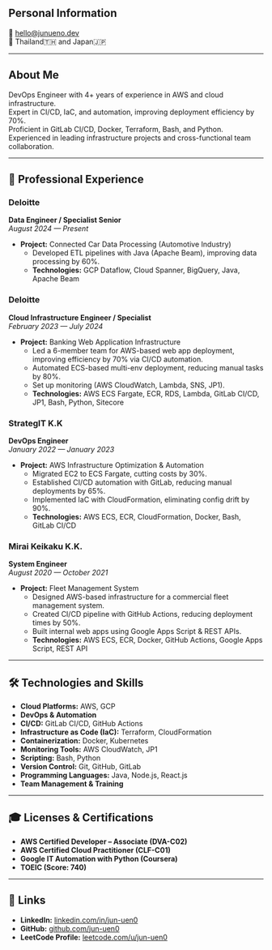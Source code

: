 ## Personal Information
📧 hello@junueno.dev  
📍 Thailand🇹🇭 and Japan🇯🇵   

---

## About Me
DevOps Engineer with 4+ years of experience in AWS and cloud infrastructure.  
Expert in CI/CD, IaC, and automation, improving deployment efficiency by 70%.  
Proficient in GitLab CI/CD, Docker, Terraform, Bash, and Python.  
Experienced in leading infrastructure projects and cross-functional team collaboration.

---

## 🏢 Professional Experience

### **Deloitte**  
**Data Engineer / Specialist Senior**  
_August 2024 — Present_  
- **Project:** Connected Car Data Processing (Automotive Industry)  
  - Developed ETL pipelines with Java (Apache Beam), improving data processing by 60%.  
  - **Technologies:** GCP Dataflow, Cloud Spanner, BigQuery, Java, Apache Beam  

### **Deloitte**  
**Cloud Infrastructure Engineer / Specialist**  
_February 2023 — July 2024_  
- **Project:** Banking Web Application Infrastructure  
  - Led a 6-member team for AWS-based web app deployment, improving efficiency by 70% via CI/CD automation.  
  - Automated ECS-based multi-env deployment, reducing manual tasks by 80%.  
  - Set up monitoring (AWS CloudWatch, Lambda, SNS, JP1).  
  - **Technologies:** AWS ECS Fargate, ECR, RDS, Lambda, GitLab CI/CD, JP1, Bash, Python, Sitecore  

### **StrategIT K.K**  
**DevOps Engineer**  
_January 2022 — January 2023_  
- **Project:** AWS Infrastructure Optimization & Automation  
  - Migrated EC2 to ECS Fargate, cutting costs by 30%.  
  - Established CI/CD automation with GitLab, reducing manual deployments by 65%.  
  - Implemented IaC with CloudFormation, eliminating config drift by 90%.  
  - **Technologies:** AWS ECS, ECR, CloudFormation, Docker, Bash, GitLab CI/CD  

### **Mirai Keikaku K.K.**  
**System Engineer**  
_August 2020 — October 2021_  
- **Project:** Fleet Management System  
  - Designed AWS-based infrastructure for a commercial fleet management system.  
  - Created CI/CD pipeline with GitHub Actions, reducing deployment times by 50%.  
  - Built internal web apps using Google Apps Script & REST APIs.  
  - **Technologies:** AWS ECS, ECR, Docker, GitHub Actions, Google Apps Script, REST API  

---

## 🛠️ Technologies and Skills
- **Cloud Platforms:** AWS, GCP  
- **DevOps & Automation**  
- **CI/CD:** GitLab CI/CD, GitHub Actions  
- **Infrastructure as Code (IaC):** Terraform, CloudFormation  
- **Containerization:** Docker, Kubernetes  
- **Monitoring Tools:** AWS CloudWatch, JP1  
- **Scripting:** Bash, Python  
- **Version Control:** Git, GitHub, GitLab  
- **Programming Languages:** Java, Node.js, React.js  
- **Team Management & Training**  

---

## 🎓 Licenses & Certifications
- **AWS Certified Developer – Associate (DVA-C02)**  
- **AWS Certified Cloud Practitioner (CLF-C01)**  
- **Google IT Automation with Python (Coursera)**  
- **TOEIC (Score: 740)**  

---

## 🔗 Links
- **LinkedIn:** <a href="https://www.linkedin.com/in/jun-uen0" target="_blank" rel="noopener noreferrer">linkedin.com/in/jun-uen0</a>  
- **GitHub:** <a href="https://github.com/jun-uen0" target="_blank" rel="noopener noreferrer">github.com/jun-uen0</a>  
- **LeetCode Profile:** <a href="https://leetcode.com/u/jun-uen0" target="_blank" rel="noopener noreferrer">leetcode.com/u/jun-uen0</a>